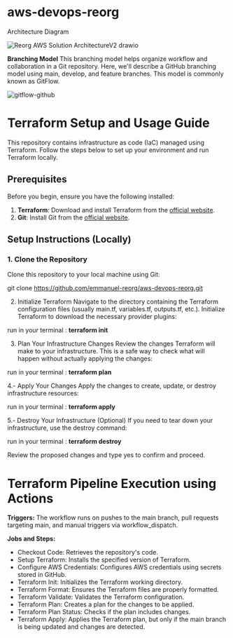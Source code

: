 # aws-devops-reorg

Architecture Diagram

![Reorg AWS Solution ArchitectureV2 drawio](https://github.com/user-attachments/assets/0c4b1d75-5a4e-483d-99d6-45f6304a1f92)

**Branching Model**
This branching model helps organize workflow and collaboration in a Git repository. Here, we'll describe a GitHub branching model using main, develop, and feature branches. This model is commonly known as GitFlow.

![gitflow-github](https://github.com/user-attachments/assets/40bc12f7-94a8-4730-a66f-d239ee4a5c78)


# Terraform Setup and Usage Guide

This repository contains infrastructure as code (IaC) managed using Terraform. Follow the steps below to set up your environment and run Terraform locally.

## Prerequisites

Before you begin, ensure you have the following installed:

1. **Terraform**: Download and install Terraform from the [official website](https://www.terraform.io/downloads.html).
2. **Git**: Install Git from the [official website](https://git-scm.com/downloads).

## Setup Instructions (Locally)

### 1. Clone the Repository

Clone this repository to your local machine using Git:

git clone https://github.com/emmanuel-reorg/aws-devops-reorg.git

2. Initialize Terraform
Navigate to the directory containing the Terraform configuration files (usually main.tf, variables.tf, outputs.tf, etc.). Initialize Terraform to download the necessary provider plugins:

run in your terminal : **terraform init**

3. Plan Your Infrastructure Changes
Review the changes Terraform will make to your infrastructure. This is a safe way to check what will happen without actually applying the changes:

run in your terminal : **terraform plan**

4.- Apply Your Changes
Apply the changes to create, update, or destroy infrastructure resources:

run in your terminal : **terraform apply**

5.- Destroy Your Infrastructure (Optional)
If you need to tear down your infrastructure, use the destroy command:

run in your terminal : **terraform destroy**

Review the proposed changes and type yes to confirm and proceed.


# **Terraform Pipeline Execution using Actions**

**Triggers:** The workflow runs on pushes to the main branch, pull requests targeting main, and manual triggers via workflow_dispatch.

**Jobs and Steps:**

- Checkout Code: Retrieves the repository's code.
- Setup Terraform: Installs the specified version of Terraform.
- Configure AWS Credentials: Configures AWS credentials using secrets stored in GitHub.
- Terraform Init: Initializes the Terraform working directory.
- Terraform Format: Ensures the Terraform files are properly formatted.
- Terraform Validate: Validates the Terraform configuration.
- Terraform Plan: Creates a plan for the changes to be applied.
- Terraform Plan Status: Checks if the plan includes changes.
- Terraform Apply: Applies the Terraform plan, but only if the main branch is being updated and changes are detected.


